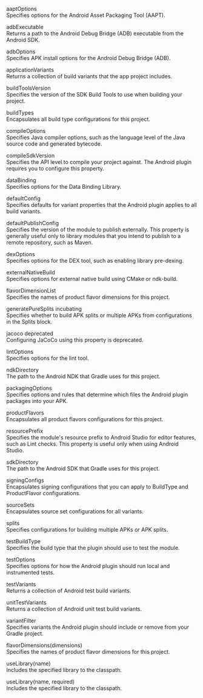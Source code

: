 aaptOptions	  
Specifies options for the Android Asset Packaging Tool (AAPT).  

adbExecutable	  
Returns a path to the Android Debug Bridge (ADB) executable from the Android SDK.  

adbOptions  	
Specifies APK install options for the Android Debug Bridge (ADB).  

applicationVariants  	
Returns a collection of build variants that the app project includes.  

buildToolsVersion  	
Specifies the version of the SDK Build Tools to use when building your project.  

buildTypes  	
Encapsulates all build type configurations for this project.  

compileOptions  	
Specifies Java compiler options, such as the language level of the Java source code and generated bytecode.  

compileSdkVersion  	
Specifies the API level to compile your project against. The Android plugin requires you to configure this property.  

dataBinding  	
Specifies options for the Data Binding Library.  

defaultConfig  	
Specifies defaults for variant properties that the Android plugin applies to all build variants.  

defaultPublishConfig  	
Specifies the version of the module to publish externally. This property is generally useful only to library modules that you intend to publish to a remote repository, such as Maven.  

dexOptions  	
Specifies options for the DEX tool, such as enabling library pre-dexing.  

externalNativeBuild  	
Specifies options for external native build using CMake or ndk-build.  

flavorDimensionList  	
Specifies the names of product flavor dimensions for this project.   

generatePureSplits	incubating  
Specifies whether to build APK splits or multiple APKs from configurations in the Splits block.  

jacoco	deprecated  
Configuring JaCoCo using this property is deprecated.  

lintOptions  	
Specifies options for the lint tool.  

ndkDirectory  	
The path to the Android NDK that Gradle uses for this project.  

packagingOptions  	
Specifies options and rules that determine which files the Android plugin packages into your APK.  

productFlavors  	
Encapsulates all product flavors configurations for this project.  

resourcePrefix  	
Specifies the module's resource prefix to Android Studio for editor features, such as Lint checks. This property is useful only when using Android Studio.   

sdkDirectory  	
The path to the Android SDK that Gradle uses for this project.  

signingConfigs  	
Encapsulates signing configurations that you can apply to BuildType and ProductFlavor configurations.  

sourceSets  	
Encapsulates source set configurations for all variants.  

splits  	
Specifies configurations for building multiple APKs or APK splits.  

testBuildType  	
Specifies the build type that the plugin should use to test the module.  

testOptions  	
Specifies options for how the Android plugin should run local and instrumented tests.  

testVariants  	
Returns a collection of Android test build variants.  

unitTestVariants	  
Returns a collection of Android unit test build variants.  

variantFilter  	
Specifies variants the Android plugin should include or remove from your Gradle project.  

flavorDimensions(dimensions)	  
Specifies the names of product flavor dimensions for this project.  

useLibrary(name)  	
Includes the specified library to the classpath.  

useLibrary(name, required)	  
Includes the specified library to the classpath.  